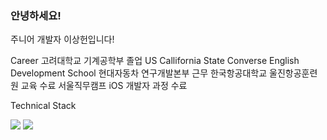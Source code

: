 ### 안녕하세요!
주니어 개발자 이상헌입니다! 

Career 
고려대학교 기계공학부 졸업
US Callifornia State Converse English Development School
현대자동차 연구개발본부 근무
한국항공대학교 울진항공훈련원 교육 수료
서울직무캠프 iOS 개발자 과정 수료


Technical Stack


<img src="https://img.shields.io/badge/iOS-3DDC84?style=flat-square&logo=APPLE&logoColor=white"/>
<img src="https://img.shields.io/static/v1?label=<Swift>&color=<Blue>"/>


<!--
**Aaron-sangheonlee/Aaron-sangheonlee** is a ✨ _special_ ✨ repository because its `README.md` (this file) appears on your GitHub profile.

Here are some ideas to get you started:

- 🔭 I’m currently working on ...
- 🌱 I’m currently learning ...
- 👯 I’m looking to collaborate on ...
- 🤔 I’m looking for help with ...
- 💬 Ask me about ...
- 📫 How to reach me: ...
- 😄 Pronouns: ...
- ⚡ Fun fact: ...
-->

